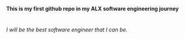 **This is my first github repo in my ALX software engineering journey**
#
_I will be the best software engineer that I can be._